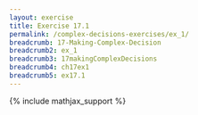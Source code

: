 ```yaml
---
layout: exercise
title: Exercise 17.1
permalink: /complex-decisions-exercises/ex_1/
breadcrumb: 17-Making-Complex-Decision
breadcrumb2: ex_1
breadcrumb3: 17makingComplexDecisions
breadcrumb4: ch17ex1
breadcrumb5: ex17.1
---
```


{% include mathjax_support %}

